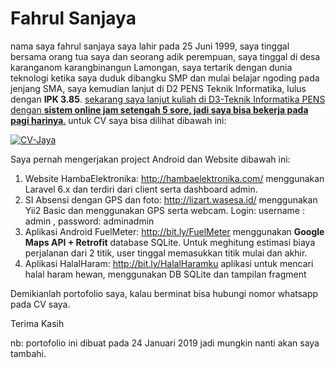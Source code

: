 # Fahrul Sanjaya
nama saya fahrul sanjaya saya lahir pada 25 Juni 1999, saya tinggal bersama orang tua saya dan seorang adik perempuan, saya tinggal di desa karanganom karangbinangun Lamongan, saya tertarik dengan dunia teknologi ketika saya duduk dibangku SMP dan mulai belajar ngoding pada jenjang SMA, saya kemudian lanjut di D2 PENS Teknik Informatika, lulus dengan <b>IPK 3.85</b>. <u>sekarang saya lanjut kuliah di D3-Teknik Informatika PENS dengan <b>sistem online jam setengah 5 sore, jadi saya bisa bekerja pada pagi harinya</b>.</u>
untuk CV saya bisa dilihat dibawah ini: 

<a href="https://ibb.co/t8Lqsg7"><img src="https://i.ibb.co/J53v7Vf/CV-Jaya.jpg" alt="CV-Jaya" border="0" style="display: block;
  margin-left: auto; margin-right: auto;"></a>
  
  Saya pernah mengerjakan project Android dan Website dibawah ini:
  1. Website HambaElektronika: http://hambaelektronika.com/ menggunakan Laravel 6.x dan terdiri dari client serta dashboard admin.
  2. SI Absensi dengan GPS dan foto: http://lizart.wasesa.id/ menggunakan Yii2 Basic dan menggunakan GPS serta webcam. 
     Login: username : admin , password: adminadmin
  3. Aplikasi Android FuelMeter: http://bit.ly/FuelMeter menggunakan <b>Google Maps API + Retrofit</b> database SQLite.
     Untuk meghitung estimasi biaya perjalanan dari 2 titik, user tinggal memasukkan titik mulai dan akhir.
  4. Aplikasi HalalHaram: http://bit.ly/HalalHaramku aplikasi untuk mencari halal haram hewan, menggunakan DB SQLite dan tampilan fragment
  
  Demikianlah portofolio saya, kalau berminat bisa hubungi nomor whatsapp pada CV saya. 
  
  Terima Kasih
  
  nb: portofolio ini dibuat pada 24 Januari 2019 jadi mungkin nanti akan saya tambahi.
  
